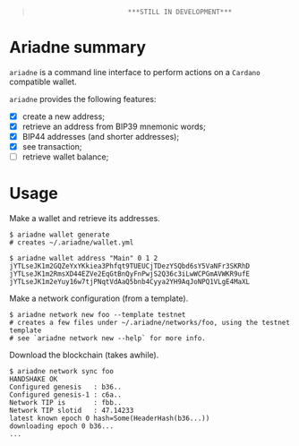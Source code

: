 >                             ***STILL IN DEVELOPMENT***

# Ariadne summary

`ariadne` is a command line interface to perform actions on a `Cardano`
compatible wallet.

`ariadne` provides the following features:

- [x] create a new address;
- [x] retrieve an address from BIP39 mnemonic words;
- [x] BIP44 addresses (and shorter addresses);
- [x] see transaction;
- [ ] retrieve wallet balance;

# Usage

Make a wallet and retrieve its addresses.

```sh-session
$ ariadne wallet generate
# creates ~/.ariadne/wallet.yml

$ ariadne wallet address "Main" 0 1 2
jYTLseJK1m2GQZeYxYKkiea3Phfqt9TUEUCjTDezYSQbd6sY5VaNFr3SKRhD
jYTLseJK1m2RmsXD44EZVe2EqGtBnQyFnPwjS2Q36c3iLwWCPGmAVWKR9ufE
jYTLseJK1m2eYuy16w7tjPNqtVdAaQ5bnb4Cyya2YH9AqJoNPQ1VLgE4MaXL
```

Make a network configuration (from a template).

```sh-session
$ ariadne network new foo --template testnet
# creates a few files under ~/.ariadne/networks/foo, using the testnet template
# see `ariadne network new --help` for more info.
```

Download the blockchain (takes awhile).

```sh-session
$ ariadne network sync foo
HANDSHAKE OK
Configured genesis   : b36..
Configured genesis-1 : c6a..
Network TIP is       : fbb..
Network TIP slotid   : 47.14233
latest known epoch 0 hash=Some(HeaderHash(b36...))
downloading epoch 0 b36...
...
 
```
